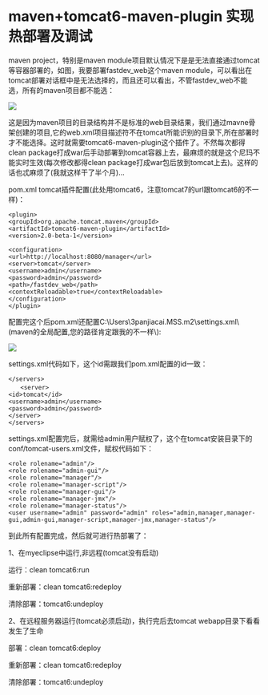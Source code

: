 # maven+tomcat6-maven-plugin 实现热部署及调试

maven project，特别是maven module项目默认情况下是是无法直接通过tomcat等容器部署的，如图，我要部署fastdev\_web这个maven module，可以看出在tomcat部署对话框中是无法选择的，而且还可以看出，不管fastdev\_web不能选，所有的maven项目都不能选：

![](file:///C:/Users/tony/AppData/Local/Temp/enhtmlclip/Image%286%29.jpg)

这是因为maven项目的目录结构并不是标准的web目录结果，我们通过mavne骨架创建的项目,它的web.xml项目描述符不在tomcat所能识别的目录下,所在部署时才不能选择。这时就需要tomcat6-maven-plugin这个插件了。不然每次都得clean package打成war后手动部署到tomcat容器上去，最麻烦的就是这个尼玛不能实时生效\(每次修改都得clean package打成war包后放到tomcat上去\)。这样的话也忒麻烦了\(我就这样干了半个月\)...

pom.xml tomcat插件配置\(此处用tomcat6，注意tomcat7的url跟tomcat6的不一样\)：

```
<plugin>
<groupId>org.apache.tomcat.maven</groupId>
<artifactId>tomcat6-maven-plugin</artifactId>
<version>2.0-beta-1</version>

<configuration>
<url>http://localhost:8080/manager</url>
<server>tomcat</server>
<username>admin</username>
<password>admin</password>
<path>/fastdev_web</path>
<contextReloadable>true</contextReloadable>
</configuration>
</plugin>
```

配置完这个后pom.xml还配置C:\Users\3panjiacai.MSS.m2\settings.xml\\(maven的全局配置,您的路径肯定跟我的不一样\\):

![](file:///C:/Users/tony/AppData/Local/Temp/enhtmlclip/Image%287%29.jpg)

settings.xml代码如下，这个id需跟我们pom.xml配置的id一致：

```
</servers>
　　<server>
<id>tomcat</id>
<username>admin</username>
<password>admin</password>
</server>
</servers>
```

settings.xml配置完后，就需给admin用户赋权了，这个在tomcat安装目录下的conf/tomcat-users.xml文件，赋权代码如下：

```
<role rolename="admin"/>
<role rolename="admin-gui"/>
<role rolename="manager"/>
<role rolename="manager-script"/>
<role rolename="manager-gui"/>
<role rolename="manager-jmx"/>
<role rolename="manager-status"/>
<user username="admin" password="admin" roles="admin,manager,manager-gui,admin-gui,manager-script,manager-jmx,manager-status"/>
```

到此所有配置完成，然后就可进行热部署了：

1、在myeclipse中运行,非远程\(tomcat没有启动\)

运行：clean tomcat6:run

重新部署：clean tomcat6:redeploy

清除部署：tomcat6:undeploy

2、在远程服务器运行\(tomcat必须启动\)，执行完后去tomcat webapp目录下看看发生了生命

部署：clean tomcat6:deploy

重新部署：clean tomcat6:redeploy

清除部署：tomcat6:undeploy

